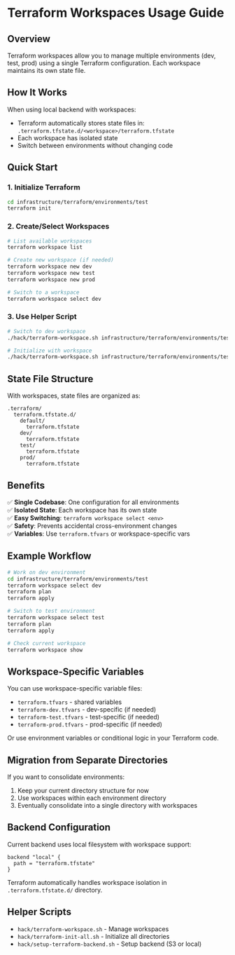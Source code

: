 # Terraform Workspaces Usage Guide

## Overview

Terraform workspaces allow you to manage multiple environments (dev, test, prod) using a single Terraform configuration. Each workspace maintains its own state file.

## How It Works

When using local backend with workspaces:
- Terraform automatically stores state files in: `.terraform.tfstate.d/<workspace>/terraform.tfstate`
- Each workspace has isolated state
- Switch between environments without changing code

## Quick Start

### 1. Initialize Terraform
```bash
cd infrastructure/terraform/environments/test
terraform init
```

### 2. Create/Select Workspaces
```bash
# List available workspaces
terraform workspace list

# Create new workspace (if needed)
terraform workspace new dev
terraform workspace new test
terraform workspace new prod

# Switch to a workspace
terraform workspace select dev
```

### 3. Use Helper Script
```bash
# Switch to dev workspace
./hack/terraform-workspace.sh infrastructure/terraform/environments/test dev

# Initialize with workspace
./hack/terraform-workspace.sh infrastructure/terraform/environments/test init-dev
```

## State File Structure

With workspaces, state files are organized as:
```
.terraform/
  terraform.tfstate.d/
    default/
      terraform.tfstate
    dev/
      terraform.tfstate
    test/
      terraform.tfstate
    prod/
      terraform.tfstate
```

## Benefits

✅ **Single Codebase**: One configuration for all environments  
✅ **Isolated State**: Each workspace has its own state  
✅ **Easy Switching**: `terraform workspace select <env>`  
✅ **Safety**: Prevents accidental cross-environment changes  
✅ **Variables**: Use `terraform.tfvars` or workspace-specific vars  

## Example Workflow

```bash
# Work on dev environment
cd infrastructure/terraform/environments/test
terraform workspace select dev
terraform plan
terraform apply

# Switch to test environment
terraform workspace select test
terraform plan
terraform apply

# Check current workspace
terraform workspace show
```

## Workspace-Specific Variables

You can use workspace-specific variable files:
- `terraform.tfvars` - shared variables
- `terraform-dev.tfvars` - dev-specific (if needed)
- `terraform-test.tfvars` - test-specific (if needed)
- `terraform-prod.tfvars` - prod-specific (if needed)

Or use environment variables or conditional logic in your Terraform code.

## Migration from Separate Directories

If you want to consolidate environments:
1. Keep your current directory structure for now
2. Use workspaces within each environment directory
3. Eventually consolidate into a single directory with workspaces

## Backend Configuration

Current backend uses local filesystem with workspace support:
```hcl
backend "local" {
  path = "terraform.tfstate"
}
```

Terraform automatically handles workspace isolation in `.terraform.tfstate.d/` directory.

## Helper Scripts

- `hack/terraform-workspace.sh` - Manage workspaces
- `hack/terraform-init-all.sh` - Initialize all directories
- `hack/setup-terraform-backend.sh` - Setup backend (S3 or local)

